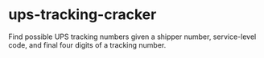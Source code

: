 # ups-tracking-cracker
Find possible UPS tracking numbers given a shipper number, service-level code, and final four digits of a tracking number.

